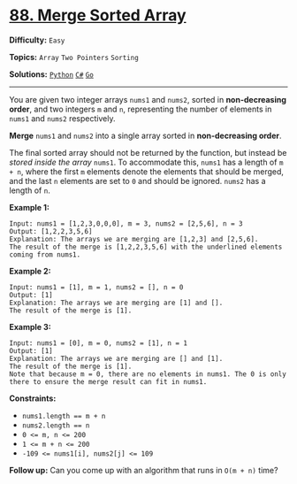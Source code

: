 # [88. Merge Sorted Array](https://leetcode.com/problems/merge-sorted-array/)

**Difficulty:** `Easy`

**Topics:** `Array` `Two Pointers` `Sorting`

**Solutions:** [`Python`](../../src/python/challenges/problems/merge_sorted_array_test.py) [`C#`](../../src/csharp/challenges/Problems/MergeSortedArray.cs) [`Go`](../../src/go/challenges/problems/merge_sorted_array_test.go)

---

You are given two integer arrays `nums1` and `nums2`, sorted in **non-decreasing order**, and two integers `m` and `n`, representing the number of elements in `nums1` and `nums2` respectively.

**Merge** `nums1` and `nums2` into a single array sorted in **non-decreasing order**.

The final sorted array should not be returned by the function, but instead be *stored inside the array* `nums1`. To accommodate this, `nums1` has a length of `m + n`, where the first `m` elements denote the elements that should be merged, and the last `n` elements are set to `0` and should be ignored. `nums2` has a length of `n`.

**Example 1:**

```
Input: nums1 = [1,2,3,0,0,0], m = 3, nums2 = [2,5,6], n = 3
Output: [1,2,2,3,5,6]
Explanation: The arrays we are merging are [1,2,3] and [2,5,6].
The result of the merge is [1,2,2,3,5,6] with the underlined elements coming from nums1.
```

**Example 2:**

```
Input: nums1 = [1], m = 1, nums2 = [], n = 0
Output: [1]
Explanation: The arrays we are merging are [1] and [].
The result of the merge is [1].
```

**Example 3:**

```
Input: nums1 = [0], m = 0, nums2 = [1], n = 1
Output: [1]
Explanation: The arrays we are merging are [] and [1].
The result of the merge is [1].
Note that because m = 0, there are no elements in nums1. The 0 is only there to ensure the merge result can fit in nums1.
```

**Constraints:**

* `nums1.length == m + n`
* `nums2.length == n`
* `0 <= m, n <= 200`
* `1 <= m + n <= 200`
* `-109 <= nums1[i], nums2[j] <= 109`

**Follow up:** Can you come up with an algorithm that runs in `O(m + n)` time?